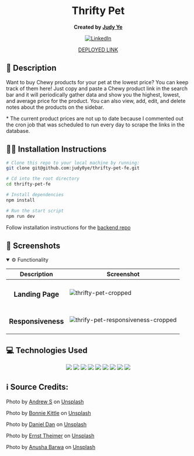 <div align="center">

# Thrifty Pet
**Created by [Judy Ye](https://github.com/judy0ye)**

[![LinkedIn](https://img.shields.io/badge/Judy-blue?style=for-the-badge&logo=LinkedIn&logoColor=black)](https://www.linkedin.com/in/judy0ye)

[DEPLOYED LINK](https://thrifty-pet-fe.vercel.app/)

</div>

## 📝 Description
Want to buy Chewy products for your pet at the lowest price? You can keep track of them here! Just copy and paste a Chewy product link in the search bar and it will periodically gather data and show you the highest, lowest, and average price for the product. You can also view, add, edit, and delete notes about the products on the sidebar.

\* The current product prices are not up to date because I commented out the cron job that was scheduled to run every day to scrape the links in the database.
  
## 🧑‍💻 Installation Instructions

```bash
# Clone this repo to your local machine by running:
git clone git@github.com:judy0ye/thrifty-pet-fe.git

# Cd into the root directory 
cd thrifty-pet-fe

# Install dependencies 
npm install

# Run the start script
npm run dev
```
Follow installation instructions for the [backend repo](https://github.com/judy0ye/thrifty-pet-be)

## 📸 Screenshots
<details open>
  <summary> ⚙️ Functionality </summary>
  
  | Description | Screenshot |
  |------------ | -----------|
  | <h3 align="center">Landing Page | ![thrifty-pet-cropped](https://github.com/judy0ye/thrifty-pet-fe/assets/129805348/895f1be8-b479-4eaa-9c12-0ebc75a76126)
  | <h3 align="center">Responsiveness| ![thrify-pet-responsiveness-cropped](https://github.com/judy0ye/thrifty-pet-fe/assets/129805348/73260624-381f-41aa-aaa0-1147cae4ee83)





  
</details>

## 💻 Technologies Used
<div align='center'>
  <img src="https://img.shields.io/badge/React-20232A?style=for-the-badge&logo=react&logoColor=61DAFB" />
  <img src="https://img.shields.io/badge/typescript-%23007ACC.svg?style=for-the-badge&logo=typescript&logoColor=white" />
  <img src="https://img.shields.io/badge/JavaScript-323330?style=for-the-badge&logo=javascript&logoColor=F7DF1E" /> 
  <img src="https://img.shields.io/badge/CSS3-1572B6?style=for-the-badge&logo=css3&logoColor=white" /> 
  <img src="https://img.shields.io/badge/HTML5-E34F26?style=for-the-badge&logo=html5&logoColor=white" />
  <img src="https://img.shields.io/badge/next.js-000000?style=for-the-badge&logo=nextdotjs&logoColor=white" />
  <img src="https://img.shields.io/badge/Mantine-339AF0?logo=mantine&logoColor=fff&style=for-the-badge" />
  <img src="https://img.shields.io/badge/-cypress-%23E5E5E5?style=for-the-badge&logo=cypress&logoColor=058a5e" /> 
  <img src="https://img.shields.io/badge/Vercel-000?logo=vercel&logoColor=fff&style=for-the-badge" /> 
</div>



## ℹ️ Source Credits:

Photo by <a href="https://unsplash.com/@sita2?utm_content=creditCopyText&utm_medium=referral&utm_source=unsplash">Andrew S</a> on <a href="https://unsplash.com/photos/a-dog-and-a-cat-laying-in-the-grass-ouo1hbizWwo?utm_content=creditCopyText&utm_medium=referral&utm_source=unsplash">Unsplash</a>

Photo by <a href="https://unsplash.com/@bonniekdesign?utm_content=creditCopyText&utm_medium=referral&utm_source=unsplash">Bonnie Kittle</a> on <a href="https://unsplash.com/photos/two-guinea-pigs-eating-carrot-MUcxe_wDurE?utm_content=creditCopyText&utm_medium=referral&utm_source=unsplash">Unsplash</a>

Photo by <a href="https://unsplash.com/@outsideclick?utm_content=creditCopyText&utm_medium=referral&utm_source=unsplash">Daniel Dan</a> on <a href="https://unsplash.com/photos/a-bowl-of-coffee-beans-4lL8NDq3azk?utm_content=creditCopyText&utm_medium=referral&utm_source=unsplash">Unsplash</a>

Photo by <a href="https://unsplash.com/@3rnst?utm_content=creditCopyText&utm_medium=referral&utm_source=unsplash">Ernst Theimer</a> on <a href="https://unsplash.com/photos/a-rabbit-is-laying-on-a-bamboo-mat-xjb0Ewjamhk?utm_content=creditCopyText&utm_medium=referral&utm_source=unsplash">Unsplash</a>

Photo by <a href="https://unsplash.com/@anushabarwa?utm_content=creditCopyText&utm_medium=referral&utm_source=unsplash">Anusha Barwa</a> on <a href="https://unsplash.com/photos/shallow-focus-photography-of-dog-and-cat-ppKcYi1CXcI?utm_content=creditCopyText&utm_medium=referral&utm_source=unsplash">Unsplash</a>
